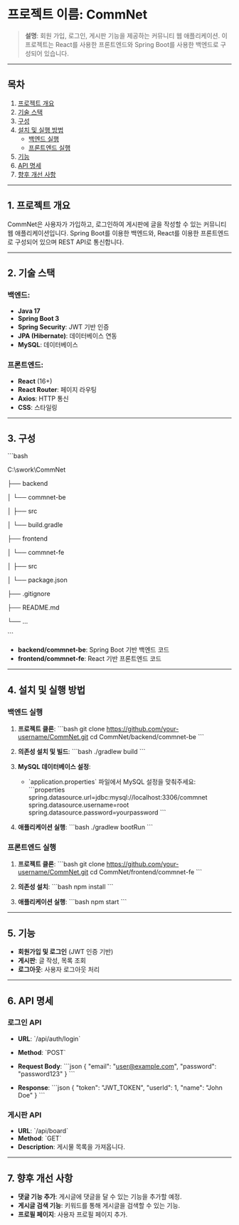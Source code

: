 
# 프로젝트 이름: **CommNet**  
> **설명**: 회원 가입, 로그인, 게시판 기능을 제공하는 커뮤니티 웹 애플리케이션. 이 프로젝트는 React를 사용한 프론트엔드와 Spring Boot를 사용한 백엔드로 구성되어 있습니다.

---

## 목차
1. [프로젝트 개요](#프로젝트-개요)
2. [기술 스택](#기술-스택)
3. [구성](#구성)
4. [설치 및 실행 방법](#설치-및-실행-방법)
    - [백엔드 실행](#백엔드-실행)
    - [프론트엔드 실행](#프론트엔드-실행)
5. [기능](#기능)
6. [API 명세](#API-명세)
7. [향후 개선 사항](#향후-개선-사항)

---

## 1. 프로젝트 개요
CommNet은 사용자가 가입하고, 로그인하여 게시판에 글을 작성할 수 있는 커뮤니티 웹 애플리케이션입니다. Spring Boot를 이용한 백엔드와, React를 이용한 프론트엔드로 구성되어 있으며 REST API로 통신합니다. 

---

## 2. 기술 스택

### 백엔드:
- **Java 17**
- **Spring Boot 3**
- **Spring Security**: JWT 기반 인증
- **JPA (Hibernate)**: 데이터베이스 연동
- **MySQL**: 데이터베이스

### 프론트엔드:
- **React** (16+)
- **React Router**: 페이지 라우팅
- **Axios**: HTTP 통신
- **CSS**: 스타일링

---

## 3. 구성

\`\`\`bash

C:\swork\CommNet

├── backend

│   └── commnet-be

│       ├── src

│       └── build.gradle

├── frontend

│   └── commnet-fe

│       ├── src

│       └── package.json

├── .gitignore

├── README.md

└── ...

\`\`\`


- **backend/commnet-be**: Spring Boot 기반 백엔드 코드
- **frontend/commnet-fe**: React 기반 프론트엔드 코드

---

## 4. 설치 및 실행 방법

### 백엔드 실행

1. **프로젝트 클론**:
    \`\`\`bash
    git clone https://github.com/your-username/CommNet.git
    cd CommNet/backend/commnet-be
    \`\`\`

2. **의존성 설치 및 빌드**:
    \`\`\`bash
    ./gradlew build
    \`\`\`

3. **MySQL 데이터베이스 설정**:
    - \`application.properties\` 파일에서 MySQL 설정을 맞춰주세요:
    \`\`\`properties
    spring.datasource.url=jdbc:mysql://localhost:3306/commnet
    spring.datasource.username=root
    spring.datasource.password=yourpassword
    \`\`\`

4. **애플리케이션 실행**:
    \`\`\`bash
    ./gradlew bootRun
    \`\`\`

### 프론트엔드 실행

1. **프로젝트 클론**:
    \`\`\`bash
    git clone https://github.com/your-username/CommNet.git
    cd CommNet/frontend/commnet-fe
    \`\`\`

2. **의존성 설치**:
    \`\`\`bash
    npm install
    \`\`\`

3. **애플리케이션 실행**:
    \`\`\`bash
    npm start
    \`\`\`

---

## 5. 기능
- **회원가입 및 로그인** (JWT 인증 기반)
- **게시판**: 글 작성, 목록 조회
- **로그아웃**: 사용자 로그아웃 처리

---

## 6. API 명세

### 로그인 API

- **URL**: \`/api/auth/login\`
- **Method**: \`POST\`
- **Request Body**:
    \`\`\`json
    {
      "email": "user@example.com",
      "password": "password123"
    }
    \`\`\`

- **Response**:
    \`\`\`json
    {
      "token": "JWT_TOKEN",
      "userId": 1,
      "name": "John Doe"
    }
    \`\`\`

### 게시판 API

- **URL**: \`/api/board\`
- **Method**: \`GET\`
- **Description**: 게시물 목록을 가져옵니다.

---

## 7. 향후 개선 사항
- **댓글 기능 추가**: 게시글에 댓글을 달 수 있는 기능을 추가할 예정.
- **게시글 검색 기능**: 키워드를 통해 게시글을 검색할 수 있는 기능.
- **프로필 페이지**: 사용자 프로필 페이지 추가.
